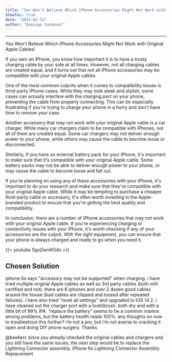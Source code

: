 ```yaml
---
title: "You Won't Believe Which iPhone Accessories Might Not Work with Original Apple Cables!"
ShowToc: true 
date: "2023-02-12"
author: "Domingo Sandoval"
---
```

*****
You Won't Believe Which iPhone Accessories Might Not Work with Original Apple Cables!

If you own an iPhone, you know how important it is to have a trusty charging cable by your side at all times. However, not all charging cables are created equal, and it turns out that not all iPhone accessories may be compatible with your original Apple cables.

One of the most common culprits when it comes to compatibility issues is third-party iPhone cases. While they may look sleek and stylish, some cases can actually interfere with the charging port on your phone, preventing the cable from properly connecting. This can be especially frustrating if you're trying to charge your phone in a hurry and don't have time to remove your case.

Another accessory that may not work with your original Apple cable is a car charger. While many car chargers claim to be compatible with iPhones, not all of them are created equal. Some car chargers may not deliver enough power to your phone, while others may cause the cable to become loose or disconnected.

Similarly, if you have an external battery pack for your iPhone, it's important to make sure that it's compatible with your original Apple cable. Some battery packs may not be able to deliver enough power to your phone, or may cause the cable to become loose and fall out.

If you're planning on using any of these accessories with your iPhone, it's important to do your research and make sure that they're compatible with your original Apple cable. While it may be tempting to purchase a cheaper third-party cable or accessory, it's often worth investing in the Apple-branded product to ensure that you're getting the best quality and compatibility.

In conclusion, there are a number of iPhone accessories that may not work with your original Apple cable. If you're experiencing charging or connectivity issues with your iPhone, it's worth checking if any of your accessories are the culprit. With the right equipment, you can ensure that your phone is always charged and ready to go when you need it.

{{< youtube Sgvj5emK54s >}} 



## Chosen Solution
 iphone 6s says “accessory may not be supported” when charging.
i have tried multiple original Apple cables as well as 3rd party cables (both mifi certified and not).  there are 6 iphones and over 2 dozen good cables around the house (bad cables are clipped and tossed after repeated failures).
i have also tried “reset all settings” and upgraded to IOS 14.2.
i have cleaned out the charger port with a toothbrush, both dry and with a little bit of 99% IPA.
“replace the battery” seems to be a common mantra among problems, but the battery health reads 100%.
any thoughts on now to troubleshoot this further?
i’m not a pro, but i’m not averse to cracking it open and doing DIY phone surgery.
Thanks

 @beekerc since you already checked the original cables and chargers and you still have the same issues, the next step would be to replace the Lightning Connector assembly. iPhone 6s Lightning Connector Assembly Replacement





